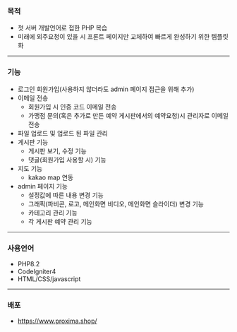 ### 목적

* 첫 서버 개발언어로 접한 PHP 복습
* 미래에 외주요청이 있을 시 프론트 페이지만 교체하여 빠르게 완성하기 위한 템플릿화
---
### 기능

* 로그인 회원가입(사용하지 않더라도 admin 페이지 접근을 위해 추가)
* 이메일 전송
  * 회원가입 시 인증 코드 이메일 전송
  * 가맹점 문의(혹은 추가로 만든 예약 게시판에서의 예약요청)시 관리자로 이메일 전송
* 파일 업로드 및 업로드 된 파일 관리
* 게시판 기능
  * 게시판 보기, 수정 기능
  * 댓글(회원가입 사용할 시) 기능
* 지도 기능
  * kakao map 연동
* admin 페이지 기능
  * 설정값에 따른 내용 변경 기능
  * 그래픽(파비콘, 로고, 메인화면 비디오, 메인화면 슬라이더) 변경 기능
  * 카테고리 관리 기능
  * 각 게시판 예약 관리 기능

---
### 사용언어
* PHP8.2
* CodeIgniter4
* HTML/CSS/javascript
---
### 배포
* https://www.proxima.shop/
